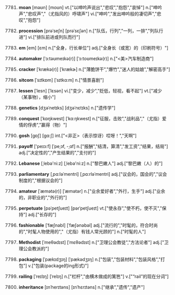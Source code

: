 7781. **moan**
[məʊn]  [moʊn]
vt.["以呻吟声说出","悲叹","抱怨","哀悼"]  n.["呻吟声","悲叹声","（尤指风的）呼啸声"]  vi.["呻吟","发出呻吟般的凄切声","悲叹","抱怨"]  

7782. **procession**
[prəˈseʃn]  [prəˈsɛʃən]
n.["队伍，行列","一列，一排","列队行进"]  vi.["排队前进或列队而行"]  

7783. **em**
[em]  [ɛm]
n.["全身，行长单位"]  adj.["全身长（或宽）的（印刷符号）"]  

7784. **automaker**
[ˈɔ:təʊmeɪkə(r)]  [ˈɔ:toʊmeɪkə(r)]
n.["<美>汽车制造商"]  

7785. **cracker**
[ˈkrækə(r)]  [ˈkrækɚ]
n.["薄脆饼干","爆竹","迷人的姑娘","解密高手"]  

7786. **sitcom**
[ˈsɪtkɒm]  [ˈsɪtkɑ:m]
n.["情景喜剧"]  

7787. **lessen**
[ˈlesn]  [ˈlɛsən]
vi.["变少，减少","贬低，轻视，看不起"]  vt.["减少（某事物），缩小"]  

7788. **genetics**
[dʒəˈnetɪks]  [dʒəˈnɛtɪks]
n.["遗传学"]  

7789. **conquest**
[ˈkɒŋkwest]  [ˈkɑ:ŋkwest]
n.["征服，击败","战利品","（尤指）爱情的俘虏","赢得（物）"]  

7790. **gosh**
[gɒʃ]  [gɑ:ʃ]
int.["<非正>（表示惊讶）哎呀！","天啊"]  

7791. **payoff**
['peɪɔ:f]  [ˈpeˌɔf, -ˌɑf]
n.["报酬","结清，算清","发工资","结果，结局"]  adj.["决定性的","产生结果的","支付的"]  

7792. **Lebanese**
[ˌlebə'ni:z]  [ˌlebə'ni:z]
n.["黎巴嫩人"]  adj.["黎巴嫩（人）的"]  

7793. **parliamentary**
[ˌpɑ:ləˈmentri]  [ˌpɑ:rləˈmentri]
adj.["议会的，国会的","议会制度的","根据议会的"]  

7794. **amateur**
[ˈæmətə(r)]  [ˈæmətər]
n.["业余爱好者","外行，生手"]  adj.["业余的，非职业的","外行的"]  

7795. **perpetuate**
[pəˈpetʃueɪt]  [pərˈpetʃueɪt]
vt.["使永存","使不朽，使不灭","保持"]  adj.["长存的"]  

7796. **fashionable**
[ˈfæʃnəbl]  [ˈfæʃənəbəl]
adj.["流行的","时髦的，符合时尚的","时髦人物使用的","（尤指）有钱人常光顾的"]  n.["时髦的人"]  

7797. **Methodist**
[ˈmeθədɪst]  [ˈmɛθədɪst]
n.["卫理公会教徒","方法论者"]  adj.["卫理公会教派的"]  

7798. **packaging**
[ˈpækɪdʒɪŋ]  [ˈpækədʒɪŋ]
n.["包装","包装材料","包装风格","打包"]  v.["包装(package的ing形式)"]  

7799. **railing**
[ˈreɪlɪŋ]  [ˈrelɪŋ]
n.["栏杆","由横木做成的篱笆"]  v.["“rail”的现在分词"]  

7800. **inheritance**
[ɪnˈherɪtəns]  [ɪnˈhɛrɪtəns]
n.["继承","遗传","遗产"]  


